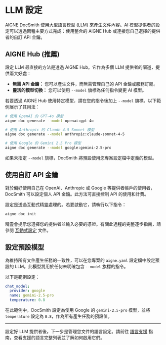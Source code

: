 # LLM 設定

AIGNE DocSmith 使用大型語言模型 (LLM) 來產生文件內容。AI 模型提供者的設定可以透過兩種主要方式完成：使用整合的 AIGNE Hub 或連接您自己選擇的提供者的自訂 API 金鑰。

## AIGNE Hub (推薦)

設定 LLM 最直接的方法是透過 AIGNE Hub。它作為多個 LLM 提供者的閘道，提供兩大好處：

- **無需 API 金鑰：** 您可以產生文件，而無需管理自己的 API 金鑰或服務訂閱。
- **靈活的模型切換：** 您可以使用 `--model` 旗標為任何指令變更 AI 模型。

若要透過 AIGNE Hub 使用特定模型，請在您的指令後加上 `--model` 旗標。以下範例展示了其用法：

```bash 透過 AIGNE Hub 使用不同模型 icon=mdi:code-braces
# 使用 OpenAI 的 GPT-4o 模型
aigne doc generate --model openai:gpt-4o

# 使用 Anthropic 的 Claude 4.5 Sonnet 模型
aigne doc generate --model anthropic:claude-sonnet-4-5

# 使用 Google 的 Gemini 2.5 Pro 模型
aigne doc generate --model google:gemini-2.5-pro
```

如果未指定 `--model` 旗標，DocSmith 將預設使用您專案設定檔中定義的模型。

## 使用自訂 API 金鑰

對於偏好使用自己在 OpenAI、Anthropic 或 Google 等提供者帳戶的使用者，DocSmith 可以設定個人 API 金鑰。此方法可直接控制 API 的使用和計費。

設定是透過互動式精靈處理的。若要啟動它，請執行以下指令：

```bash 啟動互動式精靈 icon=lucide:magic-wand
aigne doc init
```

精靈會提示您選擇您的提供者並輸入必要的憑證。有關此過程的完整逐步指南，請參閱 [互動式設定](./configuration-interactive-setup.md) 文件。

## 設定預設模型

為維持所有文件產生任務的一致性，可以在您專案的 `aigne.yaml` 設定檔中設定預設的 LLM。此模型將用於任何未明確包含 `--model` 旗標的指令。

以下是範例設定：

```yaml aigne.yaml icon=mdi:file-code
chat_model:
  provider: google
  name: gemini-2.5-pro
  temperature: 0.8
```

在此範例中，DocSmith 設定為使用 Google 的 `gemini-2.5-pro` 模型，並將 `temperature` 設定為 `0.8`，作為所有產生任務的預設值。

---

設定好 LLM 提供者後，下一步是管理您文件的語言設定。請前往 [語言支援](./configuration-language-support.md) 指南，查看支援的語言完整列表並了解如何啟用它們。